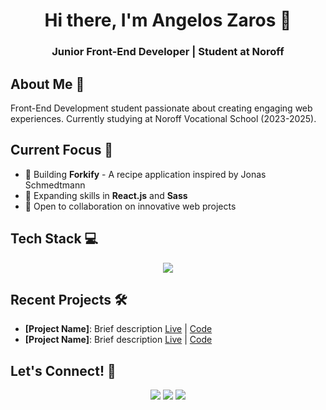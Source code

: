<div align="center">
  <h1>Hi there, I'm Angelos Zaros 👋</h1>
  <h3>Junior Front-End Developer | Student at Noroff</h3>
</div>

## About Me 🚀
Front-End Development student passionate about creating engaging web experiences. Currently studying at Noroff Vocational School (2023-2025).

## Current Focus 🎯
- 🔭 Building **Forkify** - A recipe application inspired by Jonas Schmedtmann
- 🌱 Expanding skills in **React.js** and **Sass**
- 👯 Open to collaboration on innovative web projects

## Tech Stack 💻
<p align="center">
  <a href="https://skillicons.dev">
    <img src="https://skillicons.dev/icons?i=figma,html,css,tailwind,sass,git,js,react,jest,cypress," />
  </a>
</p>

## Recent Projects 🛠️
- **[Project Name]**: Brief description [Live](link) | [Code](link)
- **[Project Name]**: Brief description [Live](link) | [Code](link)

## Let's Connect! 🤝
<p align="center">
  <a href="https://no.linkedin.com/in/angelos-zaros-963bb71b0"><img src="https://img.shields.io/badge/LinkedIn-0077B5?style=for-the-badge&logo=linkedin&logoColor=white"></a>
  <a href="https://angeloszar.github.io/Angelos-Zaros/"><img src="https://img.shields.io/badge/Portfolio-FF5722?style=for-the-badge&logo=google-chrome&logoColor=white"></a>
  <a href="mailto:angelosZaros@proton.me"><img src="https://img.shields.io/badge/Email-D14836?style=for-the-badge&logo=gmail&logoColor=white"></a>
</p>


